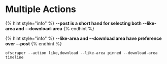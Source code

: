 # Multiple Actions

{% hint style="info" %}
**--post is a short hand for selecting both --like-area and --download-area**&#x20;
{% endhint %}

{% hint style="info" %}
**--like-area and --download area have preference over --post**
{% endhint %}

```
ofscraper --action like,download --like-area pinned --download-area timeline
```
